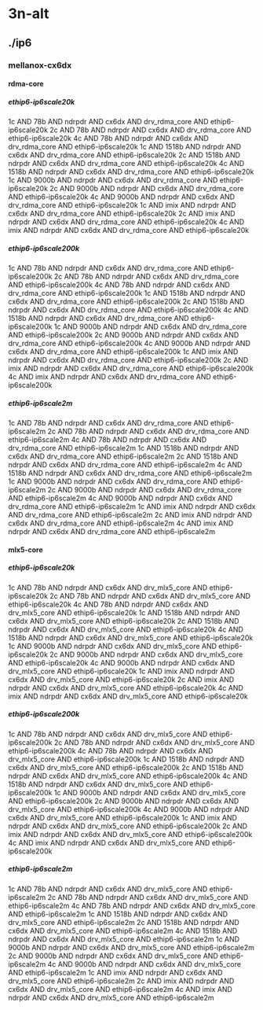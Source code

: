 # 3n-alt
## ./ip6
### mellanox-cx6dx
#### rdma-core
##### ethip6-ip6scale20k
1c AND 78b AND ndrpdr AND cx6dx AND drv_rdma_core AND ethip6-ip6scale20k
2c AND 78b AND ndrpdr AND cx6dx AND drv_rdma_core AND ethip6-ip6scale20k
4c AND 78b AND ndrpdr AND cx6dx AND drv_rdma_core AND ethip6-ip6scale20k
1c AND 1518b AND ndrpdr AND cx6dx AND drv_rdma_core AND ethip6-ip6scale20k
2c AND 1518b AND ndrpdr AND cx6dx AND drv_rdma_core AND ethip6-ip6scale20k
4c AND 1518b AND ndrpdr AND cx6dx AND drv_rdma_core AND ethip6-ip6scale20k
1c AND 9000b AND ndrpdr AND cx6dx AND drv_rdma_core AND ethip6-ip6scale20k
2c AND 9000b AND ndrpdr AND cx6dx AND drv_rdma_core AND ethip6-ip6scale20k
4c AND 9000b AND ndrpdr AND cx6dx AND drv_rdma_core AND ethip6-ip6scale20k
1c AND imix AND ndrpdr AND cx6dx AND drv_rdma_core AND ethip6-ip6scale20k
2c AND imix AND ndrpdr AND cx6dx AND drv_rdma_core AND ethip6-ip6scale20k
4c AND imix AND ndrpdr AND cx6dx AND drv_rdma_core AND ethip6-ip6scale20k
##### ethip6-ip6scale200k
1c AND 78b AND ndrpdr AND cx6dx AND drv_rdma_core AND ethip6-ip6scale200k
2c AND 78b AND ndrpdr AND cx6dx AND drv_rdma_core AND ethip6-ip6scale200k
4c AND 78b AND ndrpdr AND cx6dx AND drv_rdma_core AND ethip6-ip6scale200k
1c AND 1518b AND ndrpdr AND cx6dx AND drv_rdma_core AND ethip6-ip6scale200k
2c AND 1518b AND ndrpdr AND cx6dx AND drv_rdma_core AND ethip6-ip6scale200k
4c AND 1518b AND ndrpdr AND cx6dx AND drv_rdma_core AND ethip6-ip6scale200k
1c AND 9000b AND ndrpdr AND cx6dx AND drv_rdma_core AND ethip6-ip6scale200k
2c AND 9000b AND ndrpdr AND cx6dx AND drv_rdma_core AND ethip6-ip6scale200k
4c AND 9000b AND ndrpdr AND cx6dx AND drv_rdma_core AND ethip6-ip6scale200k
1c AND imix AND ndrpdr AND cx6dx AND drv_rdma_core AND ethip6-ip6scale200k
2c AND imix AND ndrpdr AND cx6dx AND drv_rdma_core AND ethip6-ip6scale200k
4c AND imix AND ndrpdr AND cx6dx AND drv_rdma_core AND ethip6-ip6scale200k
##### ethip6-ip6scale2m
1c AND 78b AND ndrpdr AND cx6dx AND drv_rdma_core AND ethip6-ip6scale2m
2c AND 78b AND ndrpdr AND cx6dx AND drv_rdma_core AND ethip6-ip6scale2m
4c AND 78b AND ndrpdr AND cx6dx AND drv_rdma_core AND ethip6-ip6scale2m
1c AND 1518b AND ndrpdr AND cx6dx AND drv_rdma_core AND ethip6-ip6scale2m
2c AND 1518b AND ndrpdr AND cx6dx AND drv_rdma_core AND ethip6-ip6scale2m
4c AND 1518b AND ndrpdr AND cx6dx AND drv_rdma_core AND ethip6-ip6scale2m
1c AND 9000b AND ndrpdr AND cx6dx AND drv_rdma_core AND ethip6-ip6scale2m
2c AND 9000b AND ndrpdr AND cx6dx AND drv_rdma_core AND ethip6-ip6scale2m
4c AND 9000b AND ndrpdr AND cx6dx AND drv_rdma_core AND ethip6-ip6scale2m
1c AND imix AND ndrpdr AND cx6dx AND drv_rdma_core AND ethip6-ip6scale2m
2c AND imix AND ndrpdr AND cx6dx AND drv_rdma_core AND ethip6-ip6scale2m
4c AND imix AND ndrpdr AND cx6dx AND drv_rdma_core AND ethip6-ip6scale2m
#### mlx5-core
##### ethip6-ip6scale20k
1c AND 78b AND ndrpdr AND cx6dx AND drv_mlx5_core AND ethip6-ip6scale20k
2c AND 78b AND ndrpdr AND cx6dx AND drv_mlx5_core AND ethip6-ip6scale20k
4c AND 78b AND ndrpdr AND cx6dx AND drv_mlx5_core AND ethip6-ip6scale20k
1c AND 1518b AND ndrpdr AND cx6dx AND drv_mlx5_core AND ethip6-ip6scale20k
2c AND 1518b AND ndrpdr AND cx6dx AND drv_mlx5_core AND ethip6-ip6scale20k
4c AND 1518b AND ndrpdr AND cx6dx AND drv_mlx5_core AND ethip6-ip6scale20k
1c AND 9000b AND ndrpdr AND cx6dx AND drv_mlx5_core AND ethip6-ip6scale20k
2c AND 9000b AND ndrpdr AND cx6dx AND drv_mlx5_core AND ethip6-ip6scale20k
4c AND 9000b AND ndrpdr AND cx6dx AND drv_mlx5_core AND ethip6-ip6scale20k
1c AND imix AND ndrpdr AND cx6dx AND drv_mlx5_core AND ethip6-ip6scale20k
2c AND imix AND ndrpdr AND cx6dx AND drv_mlx5_core AND ethip6-ip6scale20k
4c AND imix AND ndrpdr AND cx6dx AND drv_mlx5_core AND ethip6-ip6scale20k
##### ethip6-ip6scale200k
1c AND 78b AND ndrpdr AND cx6dx AND drv_mlx5_core AND ethip6-ip6scale200k
2c AND 78b AND ndrpdr AND cx6dx AND drv_mlx5_core AND ethip6-ip6scale200k
4c AND 78b AND ndrpdr AND cx6dx AND drv_mlx5_core AND ethip6-ip6scale200k
1c AND 1518b AND ndrpdr AND cx6dx AND drv_mlx5_core AND ethip6-ip6scale200k
2c AND 1518b AND ndrpdr AND cx6dx AND drv_mlx5_core AND ethip6-ip6scale200k
4c AND 1518b AND ndrpdr AND cx6dx AND drv_mlx5_core AND ethip6-ip6scale200k
1c AND 9000b AND ndrpdr AND cx6dx AND drv_mlx5_core AND ethip6-ip6scale200k
2c AND 9000b AND ndrpdr AND cx6dx AND drv_mlx5_core AND ethip6-ip6scale200k
4c AND 9000b AND ndrpdr AND cx6dx AND drv_mlx5_core AND ethip6-ip6scale200k
1c AND imix AND ndrpdr AND cx6dx AND drv_mlx5_core AND ethip6-ip6scale200k
2c AND imix AND ndrpdr AND cx6dx AND drv_mlx5_core AND ethip6-ip6scale200k
4c AND imix AND ndrpdr AND cx6dx AND drv_mlx5_core AND ethip6-ip6scale200k
##### ethip6-ip6scale2m
1c AND 78b AND ndrpdr AND cx6dx AND drv_mlx5_core AND ethip6-ip6scale2m
2c AND 78b AND ndrpdr AND cx6dx AND drv_mlx5_core AND ethip6-ip6scale2m
4c AND 78b AND ndrpdr AND cx6dx AND drv_mlx5_core AND ethip6-ip6scale2m
1c AND 1518b AND ndrpdr AND cx6dx AND drv_mlx5_core AND ethip6-ip6scale2m
2c AND 1518b AND ndrpdr AND cx6dx AND drv_mlx5_core AND ethip6-ip6scale2m
4c AND 1518b AND ndrpdr AND cx6dx AND drv_mlx5_core AND ethip6-ip6scale2m
1c AND 9000b AND ndrpdr AND cx6dx AND drv_mlx5_core AND ethip6-ip6scale2m
2c AND 9000b AND ndrpdr AND cx6dx AND drv_mlx5_core AND ethip6-ip6scale2m
4c AND 9000b AND ndrpdr AND cx6dx AND drv_mlx5_core AND ethip6-ip6scale2m
1c AND imix AND ndrpdr AND cx6dx AND drv_mlx5_core AND ethip6-ip6scale2m
2c AND imix AND ndrpdr AND cx6dx AND drv_mlx5_core AND ethip6-ip6scale2m
4c AND imix AND ndrpdr AND cx6dx AND drv_mlx5_core AND ethip6-ip6scale2m